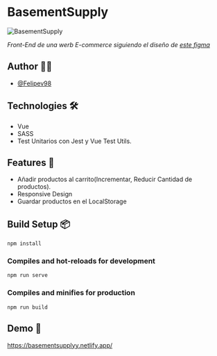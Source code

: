 # BasementSupply
![BasementSupply](https://user-images.githubusercontent.com/83327665/166162398-24dd08df-d12f-43f0-9d35-844e9650021b.gif)



_Front-End de una werb E-commerce siguiendo el diseño de [este figma](https://www.figma.com/file/BYjaSbdPyhEL0ucneDlIQ0/Dev-Challenge?node-id=1%3A218)_

## Author 🧑‍💼

- [@Felipev98](https://github.com/Felipev98/)

## Technologies 🛠️

* Vue 
* SASS
* Test Unitarios con Jest y Vue Test Utils.

## Features 📌

- Añadir productos al carrito(Incrementar, Reducir Cantidad de productos).
- Responsive Design
- Guardar productos en el LocalStorage

## Build Setup 📦

```
npm install
```

### Compiles and hot-reloads for development
```
npm run serve
```

### Compiles and minifies for production
```
npm run build
```

## Demo 💪
https://basementsupplyy.netlify.app/

